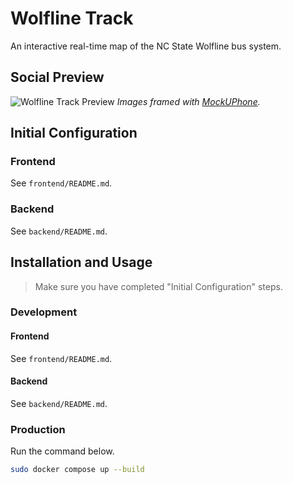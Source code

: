 # Wolfline Track

An interactive real-time map of the NC State Wolfline bus system.

## Social Preview

![Wolfline Track Preview](https://user-images.githubusercontent.com/66135494/219526767-2009706f-f140-4ad2-91fd-7e7116b88f28.png)
*Images framed with [MockUPhone](https://mockuphone.com/).*

## Initial Configuration

### Frontend

See `frontend/README.md`.

### Backend

See `backend/README.md`.

## Installation and Usage

> Make sure you have completed "Initial Configuration" steps.

### Development

#### Frontend

See `frontend/README.md`.

#### Backend

See `backend/README.md`.

### Production

Run the command below.

```bash
sudo docker compose up --build
```
